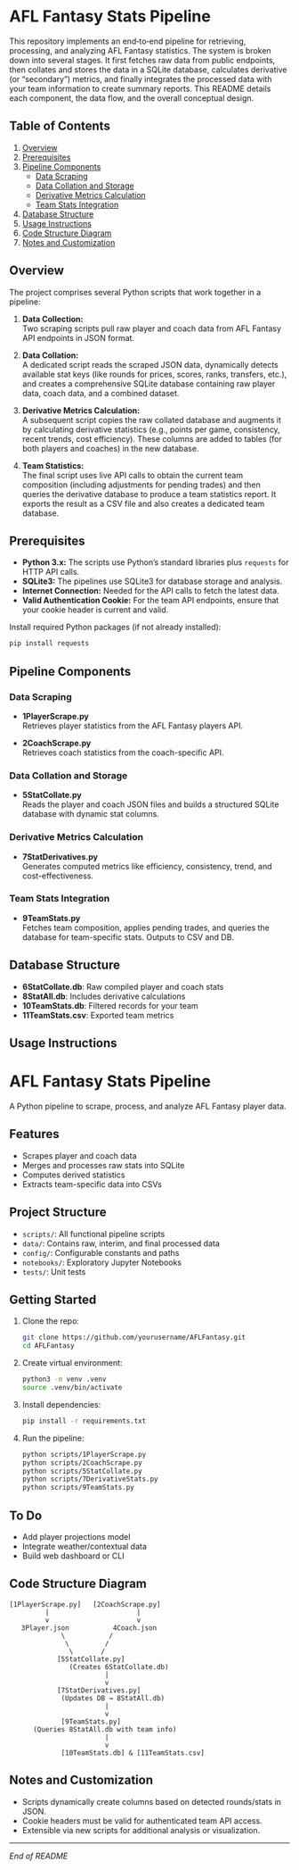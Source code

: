 # AFL Fantasy Stats Pipeline

This repository implements an end‐to‐end pipeline for retrieving, processing, and analyzing AFL Fantasy statistics. The system is broken down into several stages. It first fetches raw data from public endpoints, then collates and stores the data in a SQLite database, calculates derivative (or “secondary”) metrics, and finally integrates the processed data with your team information to create summary reports. This README details each component, the data flow, and the overall conceptual design.

## Table of Contents

1. [Overview](#overview)
2. [Prerequisites](#prerequisites)
3. [Pipeline Components](#pipeline-components)
   - [Data Scraping](#data-scraping)
   - [Data Collation and Storage](#data-collation-and-storage)
   - [Derivative Metrics Calculation](#derivative-metrics-calculation)
   - [Team Stats Integration](#team-stats-integration)
4. [Database Structure](#database-structure)
5. [Usage Instructions](#usage-instructions)
6. [Code Structure Diagram](#code-structure-diagram)
7. [Notes and Customization](#notes-and-customization)

## Overview

The project comprises several Python scripts that work together in a pipeline:

1. **Data Collection:**  
   Two scraping scripts pull raw player and coach data from AFL Fantasy API endpoints in JSON format.

2. **Data Collation:**  
   A dedicated script reads the scraped JSON data, dynamically detects available stat keys (like rounds for prices, scores, ranks, transfers, etc.), and creates a comprehensive SQLite database containing raw player data, coach data, and a combined dataset.

3. **Derivative Metrics Calculation:**  
   A subsequent script copies the raw collated database and augments it by calculating derivative statistics (e.g., points per game, consistency, recent trends, cost efficiency). These columns are added to tables (for both players and coaches) in the new database.

4. **Team Statistics:**  
   The final script uses live API calls to obtain the current team composition (including adjustments for pending trades) and then queries the derivative database to produce a team statistics report. It exports the result as a CSV file and also creates a dedicated team database.

## Prerequisites

- **Python 3.x:** The scripts use Python’s standard libraries plus `requests` for HTTP API calls.
- **SQLite3:** The pipelines use SQLite3 for database storage and analysis.
- **Internet Connection:** Needed for the API calls to fetch the latest data.
- **Valid Authentication Cookie:** For the team API endpoints, ensure that your cookie header is current and valid.

Install required Python packages (if not already installed):

```bash
pip install requests
```

## Pipeline Components

### Data Scraping

- **1PlayerScrape.py**  
  Retrieves player statistics from the AFL Fantasy players API.

- **2CoachScrape.py**  
  Retrieves coach statistics from the coach-specific API.

### Data Collation and Storage

- **5StatCollate.py**  
  Reads the player and coach JSON files and builds a structured SQLite database with dynamic stat columns.

### Derivative Metrics Calculation

- **7StatDerivatives.py**  
  Generates computed metrics like efficiency, consistency, trend, and cost-effectiveness.

### Team Stats Integration

- **9TeamStats.py**  
  Fetches team composition, applies pending trades, and queries the database for team-specific stats. Outputs to CSV and DB.

## Database Structure

- **6StatCollate.db**: Raw compiled player and coach stats
- **8StatAll.db**: Includes derivative calculations
- **10TeamStats.db**: Filtered records for your team
- **11TeamStats.csv**: Exported team metrics

## Usage Instructions

# AFL Fantasy Stats Pipeline 

A Python pipeline to scrape, process, and analyze AFL Fantasy player data. 

## Features
- Scrapes player and coach data
- Merges and processes raw stats into SQLite
- Computes derived statistics
- Extracts team-specific data into CSVs

## Project Structure
- `scripts/`: All functional pipeline scripts
- `data/`: Contains raw, interim, and final processed data
- `config/`: Configurable constants and paths
- `notebooks/`: Exploratory Jupyter Notebooks
- `tests/`: Unit tests

## Getting Started
1. Clone the repo:
    ```bash
    git clone https://github.com/yourusername/AFLFantasy.git
    cd AFLFantasy
    ```

2. Create virtual environment:
    ```bash
    python3 -m venv .venv
    source .venv/bin/activate
    ```

3. Install dependencies:
    ```bash
    pip install -r requirements.txt
    ```

4. Run the pipeline:
    ```bash
    python scripts/1PlayerScrape.py
    python scripts/2CoachScrape.py
    python scripts/5StatCollate.py
    python scripts/7DerivativeStats.py
    python scripts/9TeamStats.py
    ```

## To Do
- Add player projections model
- Integrate weather/contextual data
- Build web dashboard or CLI


## Code Structure Diagram

```
[1PlayerScrape.py]   [2CoachScrape.py]
         |                      |
         v                      v
   3Player.json           4Coach.json
             \           /
              \         /
               \       /
            [5StatCollate.py] 
               (Creates 6StatCollate.db)
                        |
                        v
            [7StatDerivatives.py]
             (Updates DB → 8StatAll.db)
                        |
                        v
             [9TeamStats.py] 
      (Queries 8StatAll.db with team info)
                        |
                        v
             [10TeamStats.db] & [11TeamStats.csv]
```

## Notes and Customization

- Scripts dynamically create columns based on detected rounds/stats in JSON.
- Cookie headers must be valid for authenticated team API access.
- Extensible via new scripts for additional analysis or visualization.

---

*End of README*